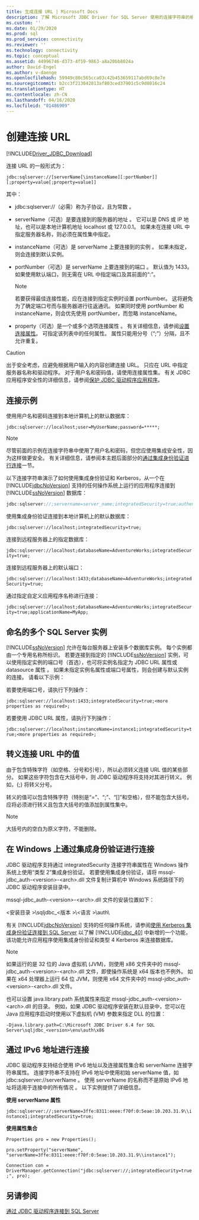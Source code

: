 ```yaml
---
title: 生成连接 URL | Microsoft Docs
description: 了解 Microsoft JDBC Driver for SQL Server 使用的连接字符串的格式。
ms.custom: ''
ms.date: 01/29/2020
ms.prod: sql
ms.prod_service: connectivity
ms.reviewer: ''
ms.technology: connectivity
ms.topic: conceptual
ms.assetid: 44996746-d373-4f59-9863-a8a20bb8024a
author: David-Engel
ms.author: v-daenge
ms.openlocfilehash: 59949c80c565cca03c42b453659117abd69c8e7e
ms.sourcegitcommit: b2cc3f213042813af803ced37901c5c9d8016c24
ms.translationtype: HT
ms.contentlocale: zh-CN
ms.lasthandoff: 04/16/2020
ms.locfileid: "81486909"
---
```

# <a name="building-the-connection-url"></a>创建连接 URL
[!INCLUDE[Driver_JDBC_Download](../../includes/driver_jdbc_download.md)]

  连接 URL 的一般形式为：  
  
 `jdbc:sqlserver://[serverName[\instanceName][:portNumber]][;property=value[;property=value]]`  
  
 其中：  
  
-   jdbc:sqlserver://（必需）称为子协议，且为常数  。  
  
-   serverName（可选）是要连接到的服务器的地址  。 它可以是 DNS 或 IP 地址，也可以是本地计算机地址 localhost 或 127.0.0.1。 如果未在连接 URL 中指定服务器名称，则必须在属性集中指定。  
  
-   instanceName（可选）是 serverName 上要连接到的实例  。 如果未指定，则会连接到默认实例。  
  
-   portNumber（可选）是 serverName 上要连接到的端口  。 默认值为 1433。 如果使用默认端口，则无需在 URL 中指定端口及其前面的“:”。  
  
    > [!NOTE]  
    >  若要获得最佳连接性能，应在连接到指定实例时设置 portNumber。 这将避免为了确定端口号而与服务器进行往返通讯。 如果同时使用 portNumber 和 instanceName，则会优先使用 portNumber，而忽略 instanceName。  
  
-   property（可选）是一个或多个选项连接属性  。 有关详细信息，请参阅[设置连接属性](../../connect/jdbc/setting-the-connection-properties.md)。 可指定该列表中的任何属性。 属性只能用分号（“;”）分隔，且不允许重复。  
  
> [!CAUTION]  
>  出于安全考虑，应避免根据用户输入的内容创建连接 URL。 只应在 URL 中指定服务器名称和驱动程序。 对于用户名和密码值，请使用连接属性集。 有关 JDBC 应用程序安全性的详细信息，请参阅[保护 JDBC 驱动程序应用程序](../../connect/jdbc/securing-jdbc-driver-applications.md)。  
  
## <a name="connection-examples"></a>连接示例  
 使用用户名和密码连接到本地计算机上的默认数据库：  
  
 `jdbc:sqlserver://localhost;user=MyUserName;password=*****;`  
  
> [!NOTE]  
>  尽管前面的示例在连接字符串中使用了用户名和密码，但您应使用集成安全性，因为这样做更安全。 有关详细信息，请参阅本主题后面部分的[通过集成身份验证进行连接](#Connectingintegrated)一节。  
  
 以下连接字符串演示了如何使用集成身份验证和 Kerberos，从一个在 [!INCLUDE[jdbcNoVersion](../../includes/jdbcnoversion_md.md)] 支持的任何操作系统上运行的应用程序连接到 [!INCLUDE[ssNoVersion](../../includes/ssnoversion-md.md)] 数据库：  
  
```java
jdbc:sqlserver://;servername=server_name;integratedSecurity=true;authenticationScheme=JavaKerberos  
```  
  
 使用集成身份验证连接到本地计算机上的默认数据库：  
  
 `jdbc:sqlserver://localhost;integratedSecurity=true;`  
  
 连接到远程服务器上的指定数据库：  
  
 `jdbc:sqlserver://localhost;databaseName=AdventureWorks;integratedSecurity=true;`  
  
 连接到远程服务器上的默认端口：  
  
 `jdbc:sqlserver://localhost:1433;databaseName=AdventureWorks;integratedSecurity=true;`  
  
 通过指定自定义应用程序名称进行连接：  
  
 `jdbc:sqlserver://localhost;databaseName=AdventureWorks;integratedSecurity=true;applicationName=MyApp;`  
  
## <a name="named-and-multiple-sql-server-instances"></a>命名的多个 SQL Server 实例  
 [!INCLUDE[ssNoVersion](../../includes/ssnoversion-md.md)] 允许在每台服务器上安装多个数据库实例。 每个实例都由一个专用名称所标识。 若要连接到指定的 [!INCLUDE[ssNoVersion](../../includes/ssnoversion-md.md)] 实例，可以使用指定实例的端口号（首选），也可将实例名指定为 JDBC URL 属性或 datasource 属性  。 如果未指定实例名属性或端口号属性，则会创建与默认实例的连接。 请看以下示例：  
  
 若要使用端口号，请执行下列操作：  
  
 `jdbc:sqlserver://localhost:1433;integratedSecurity=true;<more properties as required>;`  
  
 若要使用 JDBC URL 属性，请执行下列操作：  
  
 `jdbc:sqlserver://localhost;instanceName=instance1;integratedSecurity=true;<more properties as required>;`  
  
## <a name="escaping-values-in-the-connection-url"></a>转义连接 URL 中的值  
 由于包含特殊字符（如空格、分号和引号），所以必须转义连接 URL 值的某些部分。 如果这些字符包含在大括号中，则 JDBC 驱动程序将支持对其进行转义。 例如，{;} 将转义分号。  
  
 转义的值可以包含特殊字符（特别是“=”、“;”、“[]”和空格），但不能包含大括号。 应将必须进行转义且包含大括号的值添加到属性集中。  
  
> [!NOTE]  
>  大括号内的空白为原义字符，不能删除。  
  
##  <a name="connecting-with-integrated-authentication-on-windows"></a><a name="Connectingintegrated"></a> 在 Windows 上通过集成身份验证进行连接  
 JDBC 驱动程序支持通过 integratedSecurity 连接字符串属性在 Windows 操作系统上使用“类型 2”集成身份验证。 若要使用集成身份验证，请将 mssql-jdbc_auth-\<version>-\<arch>.dll 文件复制计算机中 Windows 系统路径下的 JDBC 驱动程序安装目录中。  
  
 mssql-jdbc_auth-\<version>-\<arch>.dll 文件的安装位置如下：  
  
 \<安装目录  >\sqljdbc_\<版本  >\\<语言  >\auth\  
  
 有关 [!INCLUDE[jdbcNoVersion](../../includes/jdbcnoversion_md.md)] 支持的任何操作系统，请参阅[使用 Kerberos 集成身份验证连接到 SQL Server](../../connect/jdbc/using-kerberos-integrated-authentication-to-connect-to-sql-server.md) 以了解 [!INCLUDE[jdbc_40](../../includes/jdbc_40_md.md)] 中新增的一个功能，该功能允许应用程序使用集成身份验证和类型 4 Kerberos 来连接数据库。  
  
> [!NOTE]  
>  如果运行的是 32 位的 Java 虚拟机 (JVM)，则使用 x86 文件夹中的 mssql-jdbc_auth-\<version>-\<arch>.dll 文件，即使操作系统是 x64 版本也不例外。 如果在 x64 处理器上运行 64 位 JVM，则使用 x64 文件夹中的 mssql-jdbc_auth-\<version>-\<arch>.dll 文件。  
  
 也可以设置 java.library.path 系统属性来指定 mssql-jdbc_auth-\<version>-\<arch>.dll 的目录。 例如，如果 JDBC 驱动程序安装在默认目录中，您可以在 Java 应用程序启动时使用以下虚拟机 (VM) 参数来指定 DLL 的位置：  
  
 `-Djava.library.path=C:\Microsoft JDBC Driver 6.4 for SQL Server\sqljdbc_<version>\enu\auth\x86`  
  
## <a name="connecting-with-ipv6-addresses"></a>通过 IPv6 地址进行连接  
 JDBC 驱动程序支持结合使用 IPv6 地址以及连接属性集合和 serverName 连接字符串属性。 连接字符串不支持在 IPv6 地址中使用初始 serverName 值，如 jdbc:sqlserver://serverName   。 使用 serverName 的名称而不是原始 IPv6 地址将适用于连接中的所有情况  。 以下实例提供了详细信息。  
  
 **使用 serverName 属性**  
  
 `jdbc:sqlserver://;serverName=3ffe:8311:eeee:f70f:0:5eae:10.203.31.9\\instance1;integratedSecurity=true;`  
  
 **使用属性集合**  
  
 `Properties pro = new Properties();`  
  
 `pro.setProperty("serverName", "serverName=3ffe:8311:eeee:f70f:0:5eae:10.203.31.9\\instance1");`  
  
 `Connection con = DriverManager.getConnection("jdbc:sqlserver://;integratedSecurity=true;", pro);`  
  
## <a name="see-also"></a>另请参阅  
 [通过 JDBC 驱动程序连接到 SQL Server](../../connect/jdbc/connecting-to-sql-server-with-the-jdbc-driver.md)  
  
  

